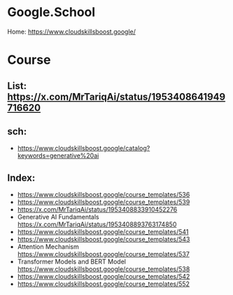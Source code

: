 # Google.School
Home: https://www.cloudskillsboost.google/

# Course
## List: https://x.com/MrTariqAi/status/1953408641949716620

## sch:
- https://www.cloudskillsboost.google/catalog?keywords=generative%20ai

## Index:
- https://www.cloudskillsboost.google/course_templates/536
- https://www.cloudskillsboost.google/course_templates/539
- https://x.com/MrTariqAi/status/1953408833910452276
- Generative AI Fundamentals https://x.com/MrTariqAi/status/1953408893763174850
- https://www.cloudskillsboost.google/course_templates/541
- https://www.cloudskillsboost.google/course_templates/543
- Attention Mechanism https://www.cloudskillsboost.google/course_templates/537
- Transformer Models and BERT Model https://www.cloudskillsboost.google/course_templates/538
- https://www.cloudskillsboost.google/course_templates/542
- https://www.cloudskillsboost.google/course_templates/552
